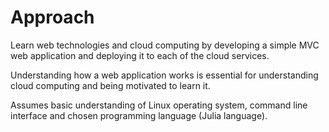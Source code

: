 # Approach
Learn web technologies and cloud computing by developing a simple MVC web application and deploying it to each of the cloud services.


Understanding how a web application works is essential for understanding cloud computing and being motivated to learn it.


Assumes basic understanding of Linux operating system, command line interface and chosen programming language (Julia language).
